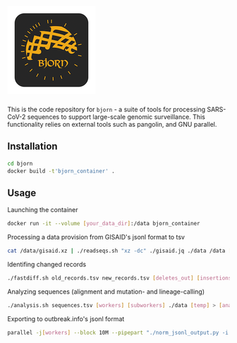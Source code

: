 # ![LOGO](figs/bjorn_logo_yellow_grey-1.png)
This is the code repository for `bjorn` - a suite of tools for processing SARS-CoV-2 sequences to support large-scale genomic surveillance. This functionality relies on external tools such as pangolin, and GNU parallel. 

## Installation
```bash
cd bjorn
docker build -t'bjorn_container' .
```

## Usage
Launching the container
```bash
docker run -it --volume [your_data_dir]:/data bjorn_container
```
Processing a data provision from GISAID's jsonl format to tsv
```bash
cat /data/gisaid.xz | ./readseqs.sh "xz -dc" ./gisaid.jq ./data /data [work_groups] [workers_per_group] [sequence_count] > /data/gisaid.tsv
```

Identifing changed records
```bash
./fastdiff.sh old_records.tsv new_records.tsv [deletes_out] [insertions_out] temp
```

Analyzing sequences (alignment and mutation- and lineage-calling)
```bash
./analysis.sh sequences.tsv [workers] [subworkers] ./data [temp] > [analysed_sequences.sh]
```

Exporting to outbreak.info's jsonl format
```bash
parallel -j[workers] --block 10M --pipepart "./norm_jsonl_output.py -i /dev/stdin -o /dev/stdout -u 'None' -g data/geo.jsonl" :::: [analysed_sequences.tsv] | gzip -c > [out.jsonl.gz]
```
